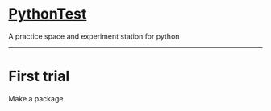 # [PythonTest](https://www.github.com/Zhaothon/TestCode/tree/python/code/)

A practice space and experiment station for python

---

# First trial

Make a package


